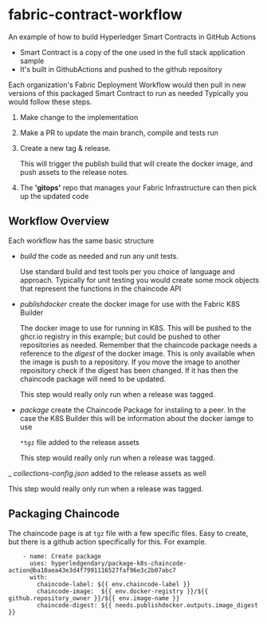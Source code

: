 # fabric-contract-workflow
An example of how to build Hyperledger Smart Contracts in GitHub Actions

- Smart Contract is a copy of the one used in the full stack application sample
- It's built in GithubActions and pushed to the github repository

Each organization's Fabric Deployment Workflow would then pull in new versions of this packaged Smart Contract to run as needed
Typically you would follow these steps. 

1. Make change to the implementation
2. Make a PR to update the main branch, compile and tests run
3. Create a new tag & release. 

   This will trigger the publish build that will create the docker image, and push assets to the release notes.

4. The **'gitops'** repo that manages your Fabric Infrastructure can then pick up the updated code
## Workflow Overview

Each workflow has the same basic structure

- _build_ the code as needed and run any unit tests.
  
  Use standard build and test tools per you choice of language and approach. Typically for unit testing you would create some mock objects that represent the functions in the chaincode API

- _publishdocker_ create the docker image for use with the Fabric K8S Builder
  
  The docker image to use for running in K8S. This will be pushed to the ghcr.io registry in this example; but could be pushed to other repositories as needed.  Remember that the chaincode package needs a reference to the *digest* of the docker image. This is only available when the image is push to a repository. If you move the image to another repoisitory check if the digest has been changed. If it has then the chaincode package will need to be updated.

  This step would really only run when a release was tagged. 

- _package_ create the Chaincode Package for instaling to a peer. In the case the K8S Builder this will be information about the docker iamge to use

  `*tgz` file added to the release assets

  This step would really only run when a release was tagged. 

_ _collections-config.json_ added to the release assets as well 

  This step would really only run when a release was tagged. 

## Packaging Chaincode  
The chaincode page is at `tgz` file with a few specific files. Easy to create, but there is a github action specifically for this. For example.

```
    - name: Create package
      uses: hyperledgendary/package-k8s-chaincode-action@ba10aea43e3d4f7991116527faf96e3c2b07abc7
      with:
        chaincode-label: ${{ env.chaincode-label }}
        chaincode-image:  ${{ env.docker-registry }}/${{ github.repository_owner }}/${{ env.image-name }}
        chaincode-digest: ${{ needs.publishdocker.outputs.image_digest }}
```

